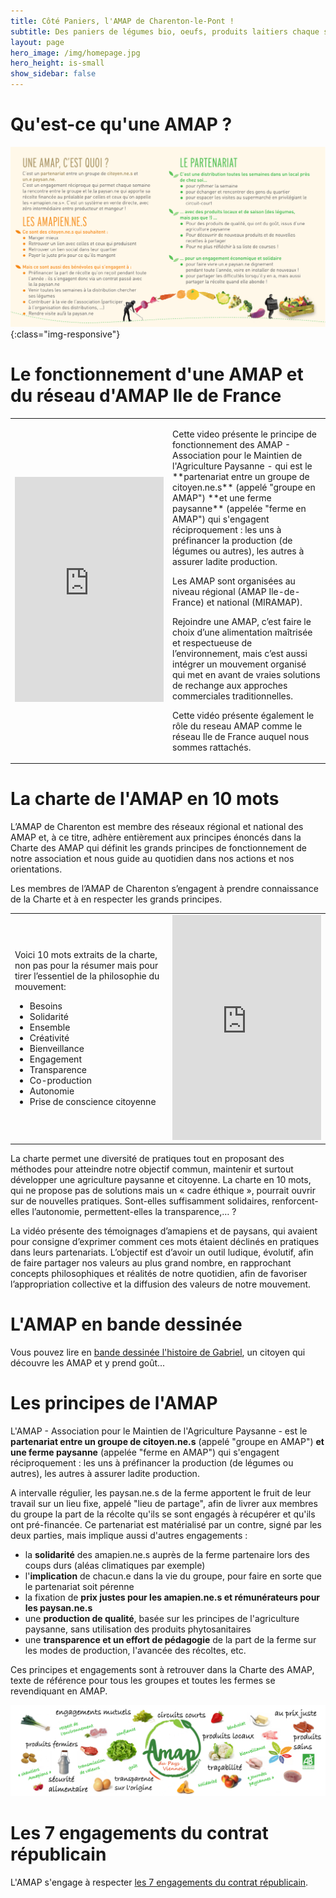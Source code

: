 ```yaml
---
title: Côté Paniers, l'AMAP de Charenton-le-Pont !
subtitle: Des paniers de légumes bio, oeufs, produits laitiers chaque semaine...
layout: page
hero_image: /img/homepage.jpg
hero_height: is-small
show_sidebar: false
---
```


# Qu'est-ce qu'une AMAP ?

![definition-d-une-AMAP](/img/definitionAmap_AmapIdF2019.png){:class="img-responsive"}


# Le fonctionnement d'une AMAP et du réseau d'AMAP Ile de France


<div id="videoal">
<table>
<tr>
  <td width="50%">

<iframe src="http://player.vimeo.com/video/111715906" frameborder="0" height="360" width="100%" webkitallowfullscreen="" mozallowfullscreen="" allowfullscreen=""></iframe>

  </td>
  <td width="50%">

<p>Cette video présente le principe de fonctionnement des AMAP - Association pour le Maintien de l'Agriculture Paysanne - qui est le **partenariat entre un groupe de citoyen.ne.s** (appelé "groupe en AMAP") **et une ferme paysanne** (appelée "ferme en AMAP") qui s'engagent réciproquement : les uns à préfinancer la production (de légumes ou autres), les autres à assurer ladite production. </p>

<p>Les AMAP sont organisées au niveau régional (AMAP Ile-de-France) et national (MIRAMAP).</p>

<p>Rejoindre une AMAP, c’est faire le choix d’une alimentation maîtrisée et respectueuse de l’environnement, mais c’est aussi intégrer un mouvement organisé qui met en avant de vraies solutions de rechange aux approches commerciales traditionnelles.</p>

<p>Cette vidéo présente également le rôle du reseau AMAP comme le réseau Ile de France auquel nous sommes rattachés.</p>

  </td>
  </tr>
  </table>
</div>

# La charte de l'AMAP en 10 mots

L’AMAP de Charenton est membre des réseaux régional et national des AMAP et, à ce titre, adhère entièrement aux principes énoncés dans la Charte des AMAP qui définit les grands principes de fonctionnement de notre association et nous guide au quotidien dans nos actions et nos orientations.

Les membres de l’AMAP de Charenton s’engagent à prendre connaissance de la Charte et à en respecter les grands principes.


<div id="videoal">
<table>
<tr>
  <td width="50%">

Voici 10 mots extraits de la charte, non pas pour la résumer mais pour tirer l’essentiel de la philosophie du mouvement:
<ul>
  <li>Besoins</li>
  <li>Solidarité</li>
  <li>Ensemble</li>
  <li>Créativité</li>
  <li>Bienveillance</li>
  <li>Engagement</li>
  <li>Transparence</li>
  <li>Co-production</li>
  <li>Autonomie</li>
  <li>Prise de conscience citoyenne</li>
</ul>

  </td>
  <td width="50%">
<iframe src="https://player.vimeo.com/video/189301234" webkitallowfullscreen="" mozallowfullscreen="" allowfullscreen="" frameborder="0" height="360" width="100%"></iframe>
  </td>
  </tr>
  </table>
</div>

La charte permet une diversité de pratiques tout en proposant des méthodes pour atteindre notre objectif commun, maintenir et surtout développer une agriculture paysanne et citoyenne. La charte en 10 mots, qui ne propose pas de solutions mais un « cadre éthique », pourrait ouvrir sur de nouvelles pratiques. Sont-elles suffisamment solidaires, renforcent-elles l’autonomie, permettent-elles la transparence,… ?

La vidéo présente des témoignages d’amapiens et de paysans, qui avaient pour consigne d’exprimer comment ces mots étaient déclinés en pratiques dans leurs partenariats. L’objectif est d’avoir un outil ludique, évolutif, afin de faire partager nos valeurs au plus grand nombre, en rapprochant concepts philosophiques et réalités de notre quotidien, afin de favoriser l’appropriation collective et la diffusion des valeurs de notre mouvement.

# L'AMAP en bande dessinée

Vous pouvez lire en [bande dessinée l'histoire de Gabriel](http://www.amap-idf.org/images/imagesFCK/file/1reseau/communication/amap_bd_version_numerique.pdf), un citoyen qui découvre les AMAP et y prend goût...


# Les principes de l'AMAP

L'AMAP - Association pour le Maintien de l'Agriculture Paysanne - est le **partenariat entre un groupe de citoyen.ne.s** (appelé "groupe en AMAP") **et une ferme paysanne** (appelée "ferme en AMAP") qui s'engagent réciproquement : les uns à préfinancer la production (de légumes ou autres), les autres à assurer ladite production. 

A intervalle régulier, les paysan.ne.s de la ferme apportent le fruit de leur travail sur un lieu fixe, appelé "lieu de partage", afin de livrer aux membres du groupe la part de la récolte qu'ils se sont engagés à récupérer et qu'ils ont pré-financée. Ce partenariat est matérialisé par un contre, signé par les deux parties, mais implique aussi d'autres engagements :

- la **solidarité** des amapien.ne.s auprès de la ferme partenaire lors des coups durs (aléas climatiques par exemple)
- l'**implication** de chacun.e dans la vie du groupe, pour faire en sorte que le partenariat soit pérenne
- la fixation de **prix justes pour les amapien.ne.s et rémunérateurs pour les paysan.ne.s**
- une **production de qualité**, basée sur les principes de l'agriculture paysanne, sans utilisation des produits phytosanitaires
- une **transparence et un effort de pédagogie** de la part de la ferme sur les modes de production, l'avancée des récoltes, etc. 

Ces principes et engagements sont à retrouver dans la Charte des AMAP, texte de référence pour tous les groupes et toutes les fermes se revendiquant en AMAP. 

![banderoe-AMAP](/img/banderolePrincipeAMAP.jpg)

# Les 7 engagements du contrat républicain
L'AMAP s'engage à respecter [les 7 engagements du contrat républicain](https://www.associations.gouv.fr/IMG/pdf/faq_cer_fevrier_2023_vf.pdf).

